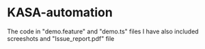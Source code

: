 # KASA-automation
The code in "demo.feature" and "demo.ts" files
I have also included screeshots and "Issue_report.pdf" file
